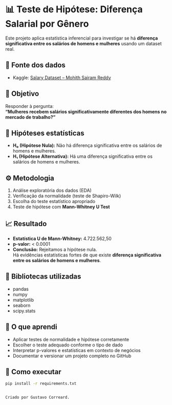 # 📊 Teste de Hipótese: Diferença Salarial por Gênero

Este projeto aplica estatística inferencial para investigar se há **diferença significativa entre os salários de homens e mulheres** usando um dataset real.

## 📁 Fonte dos dados

- Kaggle: [Salary Dataset – Mohith Sairam Reddy](https://www.kaggle.com/datasets/mohithsairamreddy/salary-data)

## 🎯 Objetivo

Responder à pergunta:  
**“Mulheres recebem salários significativamente diferentes dos homens no mercado de trabalho?”**

## 🧪 Hipóteses estatísticas

- **H₀ (Hipótese Nula):** Não há diferença significativa entre os salários de homens e mulheres.
- **H₁ (Hipótese Alternativa):** Há uma diferença significativa entre os salários de homens e mulheres.

## ⚙️ Metodologia

1. Análise exploratória dos dados (EDA)
2. Verificação da normalidade (teste de Shapiro-Wilk)
3. Escolha do teste estatístico apropriado
4. Teste de hipótese com **Mann-Whitney U Test**

## 📈 Resultado

- **Estatística U de Mann-Whitney:** 4.722.562,50  
- **p-valor:** < 0.0001  
- **Conclusão:** Rejeitamos a hipótese nula.  
Há evidências estatísticas fortes de que existe **diferença significativa entre os salários de homens e mulheres**.

## 📌 Bibliotecas utilizadas

- pandas
- numpy
- matplotlib
- seaborn
- scipy.stats

## 🧠 O que aprendi

- Aplicar testes de normalidade e hipótese corretamente
- Escolher o teste adequado conforme o tipo de dado
- Interpretar p-valores e estatísticas em contexto de negócios
- Documentar e versionar um projeto completo no GitHub

## 🚀 Como executar

```bash
pip install -r requirements.txt


Criado por Gustavo Correard.
